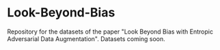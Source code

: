 # Look-Beyond-Bias
Repository for the datasets of the paper "Look Beyond Bias with Entropic Adversarial Data Augmentation".
Datasets coming soon.
